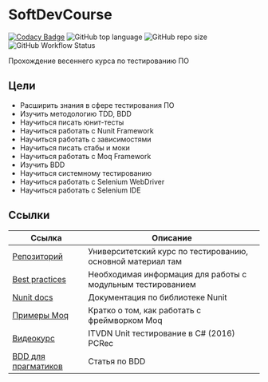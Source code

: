 # SoftDevCourse

[![Codacy Badge](https://app.codacy.com/project/badge/Grade/f93903782b244e748deb764d1965d2d0)](https://www.codacy.com/gh/GnomGad/NunitTesting/dashboard?utm_source=github.com&amp;utm_medium=referral&amp;utm_content=GnomGad/NunitTesting&amp;utm_campaign=Badge_Grade)
![GitHub top language](https://img.shields.io/github/languages/top/gnomgad/NunitTesting?style=flat)
![GitHub repo size](https://img.shields.io/github/repo-size/gnomgad/NunitTesting?style=flat)
![GitHub Workflow Status](https://img.shields.io/github/workflow/status/gnomgad/NunitTesting/Build)



Прохождение весеннего курса по тестированию ПО

## Цели

-  Расширить знания в сфере тестирования ПО
-  Изучить методологию TDD, BDD
-  Научиться писать юнит-тесты
-  Научиться работать с Nunit Framework
-  Научиться работать с зависимостями
-  Научиться писать стабы и моки
-  Научиться работать с Moq Framework
-   Изучить BDD
-   Научиться системному тестированию
-   Научиться работать с Selenium WebDriver
-   Научиться работать с Selenium IDE

## Ссылки

| Ссылка  | Описание |
| ------------- | ------------- |
| [Репозиторий](https://github.com/ar1st0crat/SoftDevCourse/tree/master/Spring)  | Университетский курс по тестированию, основной материал там  | 
| [Best practices](https://docs.microsoft.com/ru-ru/dotnet/core/testing/unit-testing-best-practices) | Необходимая информация для работы с модульным тестированием | 
| [Nunit docs](https://docs.nunit.org/articles/nunit/writing-tests/attributes.html)  | Документация по библиотеке Nunit  |
| [Примеры Moq](https://habr.com/ru/post/150859/)| Кратко о том, как работать с фреймворком Moq|
| [Видеокурс](https://itvdn.com/ru/video/unit-testing-csharp) | ITVDN Unit тестирование в C# (2016) PCRec|
| [BDD для прагматиков](https://habr.com/ru/post/166747/)  | Статья по BDD |